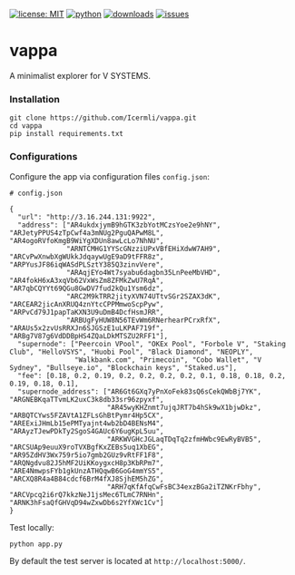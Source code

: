 [![license: MIT](https://img.shields.io/badge/License-MIT-blue)](/LICENSE)
[![python](https://img.shields.io/badge/python-3.7-green.svg)]()
[![downloads](https://img.shields.io/github/downloads/Icermli/cereal/total.svg)]()
[![issues](https://img.shields.io/github/issues/Icermli/cereal.svg)](https://github.com/Icermli/cereal/issues)

# vappa

A minimalist explorer for V SYSTEMS.

### Installation


```
git clone https://github.com/Icermli/vappa.git
cd vappa
pip install requirements.txt
```

### Configurations

Configure the app via configuration files `config.json`:

```
# config.json

{
  "url": "http://3.16.244.131:9922",
  "address": ["AR4ukdxjymB9hGTK3zbYotMCzsYoe2e9hNY", "ARJetyPPUS4zTpCwf4a3mNUg2PguQAPwM8L", "AR4ogoRVfoKmgB9WiYgXDUn8awLcLo7NhNU",
              "ARNTCMHG1YYScGNzziUPxVBfEHiXdwW7AH9", "ARCvPwXnwbXgWUkkJdqaywUgE9aD9tFFR8z", "ARPYusJF86iqWASdPLSztY385Q3zinvVere",
              "ARAqjEYo4Wt7syabu6dagbn35LnPeeMbVHD", "AR4fokH6xA3xqVb62VxWsZm8ZFMkZwU7RqA", "AR7qbCQYYt69QGu8GwDV7fud2kQu1Ysm6dz",
              "ARC2M9kTRR2jityXVN74UTtvSGr2SZAX3dK", "ARCEAR2jicAnXRUQ4znYtcCPPMmwoScpPyw", "ARPvCd79J1papTaKXN3U9uDmB4DcfHsmJRR",
              "ARBUgFyHUW8N56TEvWm6RNerhearPCrxRfX", "ARAUs5x2zvUsRRXJn6SJGSzE1uLKPAF719f", "ARBg7V87g6VdDDBpHS4ZQaLDkMTSZU2RFF1"],
  "supernode": ["Peercoin VPool", "OKEx Pool", "Forbole V", "Staking Club", "HelloVSYS", "Huobi Pool", "Black Diamond", "NEOPLY",
                "Walkbank.com", "Primecoin", "Cobo Wallet", "V Sydney", "Bullseye.io", "Blockchain keys", "Staked.us"],
  "fee": [0.18, 0.2, 0.19, 0.2, 0.2, 0.2, 0.2, 0.1, 0.18, 0.18, 0.2, 0.19, 0.18, 0.1],
  "supernode_address": ["AR6Gt6GXq7yPnXoFek83sQ6sCekQWbBj7YK", "ARGNEBKqaTTvmLK2uxC3k8db33sr96zpyxf", 
                        "AR45wyKHZnmt7ujqJRT7b4hSk9wX1bjwDkz", "ARBQTCYws5FZAVtA1ZFLsGhBtPymr4Hp5CX", "AREExiJHmLb15ePMTyajnt4wb2bD4BENsM4", "ARAyzTJewPDkTy2SgoS4GAUc6Y6ugKpL5uu",
                        "ARKWVGHcJGLaqTDqTq2zfmHWbc9EwRyBVB5", "ARCSUAp9euuX9roTVXBgfKxZEBs5uq1XbEG", "AR95ZdHV3Wx759r5io7gmb2GUz9vRtFF1F8", "ARQNgdvu82J5hMF2UiKKoygxcH8p3KbRPm7", "ARE4NmwpsFYb1gkUnzATHQqwB6GoG4mmYS5", "ARCXQ8R4a4B84cdcf6BrM4fXJ8SjhEM5hZG",
                        "ARH7qKfAfqCwFsBC34exzBGa2iTZNKrFbhy", "ARCVpcq2i6rQ7kkzNeJ1jsMec6TLmC7RNHn", "ARNK3hFsaQfGHVqD94wZxwDb6s2YfXWc1Cv"]
}
```

Test locally:

```
python app.py
```

By default the test server is located at `http://localhost:5000/`.
